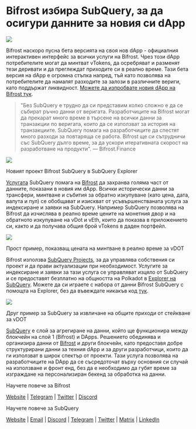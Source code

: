 # Bifrost избира SubQuery, за да осигури данните за новия си dApp

![](https://miro.medium.com/max/1400/0*nqNosmn0y7FHOI42)

Bifrost наскоро пусна бета версията на своя нов dApp - официалния интерактивен интерфейс за всички услуги на Bifrost. Чрез този dApp потребителите могат да минтват vTokens, да осребряват и разменят тези деривати и да преглеждат приходите си в реално време. Тази бета версия на dApp е огромна стъпка напред, тъй като позволява на потребителите да намалят разходите за залози в различните вериги, като поддържат ликвидност. [Можете да изпробвате новия dApp на Bifrost тук](https://apps.bifrost.finance/).

> "Без SubQuery е трудно да си представим колко сложно е да се събират ръчно данни от веригата. Разработчиците на Bifrost могат да прекарат много време в търсене на всички данни за транзакции по веригата, които да се използват за история на транзакциите. SubQuery помага на разработчиците да спестят много разходи за повтаряща се работа. Bifrost ще си сътрудничи със SubQuery дълго време, за да ускори итеративната скорост на разработване на продукти". — Bifrost.Finance


![](https://miro.medium.com/max/1400/0*_JK-h0rjef6rk1ot)

Новият проект Bifrost SubQuery в SubQuery Explorer

[Услугата](https://subquery.network/) SubQuery помага на [Bifrost](https://bifrost.finance/) да захранва голяма част от данните, показани в новия им dApp. Всички исторически данни за трансфери, минтване и събития за обратно изкупуване (като цена, дата, валута и пул) се обобщават и изискват от усъвършенстваната услуга за индексиране и заявки на SubQuery. Например SubQuery позволява на Bifrost да изчислява в реално време цените на монетния двор и на обратното изкупуване на vDot и vEth, които да показва в приложението си, както и да получава общия брой vTokens в даден портфейл.

![](https://miro.medium.com/max/1400/0*WIxvwcgPIHzCf0E3)

Прост пример, показващ цената на минтване в реално време за vDOT

Bifrost използва [SubQuery Projects](https://project.subquery.network/), за да управлява собствения си проект и да прави актуализации при необходимост. Услугите за индексиране и заявки за тази услуга се управляват изцяло от SubQuery и се предоставят безплатно на общността на Polkadot в [Explorer на SubQuery](https://explorer.subquery.network/). Можете да си играете с набора от данни Bifrost SubQuery с помощта на Explorer, без да въвеждате никакъв код [тук](https://explorer.subquery.network/subquery/bifrost-finance/subql).

![](https://miro.medium.com/max/1400/0*J9Rao6oyFMxVNWzZ)

Друг пример за SubQuery за извличане на общите приходи от стейкване за vDOT

[SubQuery](https://subquery.network/) е слой за агрегиране на данни, който ще функционира между блокчейн на слой 1 (Bifrost) и DApps. Решението обединява и организира данни от [Bifrost](https://bifrost.finance/) и други блокчейн, като предоставя добре структурирани данни за техния dApp и за други разработчици, които да ги използват в широк спектър от проекти. Тази услуга позволява на разработчиците на DApp да се съсредоточат върху основния си случай на използване и фронт енд, без да е необходимо да губят време за изграждане на персонализиран бекенд за обработка на данни.

Научете повече за Bifrost

[Website](https://bifrost.finance/) | [Telegram](https://t.me/bifrost_finance) | [Twitter](https://twitter.com/bifrost_finance) | [Discord](https://discord.gg/XjnjdKBNXj)

Научете повече за SubQuery

[Website](https://subquery.network/) | [Email](mailto:hello@subquery.network) | [Discord](https://discord.com/invite/78zg8aBSMG) | [Telegram](https://t.me/subquerynetwork) | [Twitter](https://twitter.com/subquerynetwork) | [Matrix](https://matrix.to/#/#subquery:matrix.org) | [LinkedIn](https://www.linkedin.com/company/subquery)